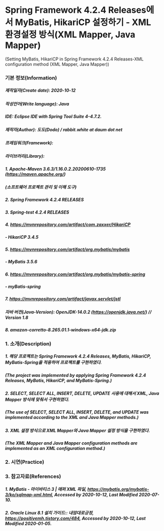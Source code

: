 # Spring Framework 4.2.4 Releases에서 MyBatis, HikariCP 설정하기 - XML 환경설정 방식(XML Mapper, Java Mapper)
(Setting MyBatis, HikariCP in Spring Framework 4.2.4 Releases-XML configuration method (XML Mapper, Java Mapper))

### 기본 정보(Information)
##### 제작일자(Create date): 2020-10-12
##### 작성언어(Write language): Java
##### IDE: Eclipse IDE with Spring Tool Suite 4-4.7.2.
##### 제작자(Author): 도도(Dodo) / rabbit.white at daum dot net
##### 프레임워크(Framework): 
##### 라이브러리(Library): 
##### 1. Apache-Maven 3.6.3/1.16.0.2.20200610-1735 (https://maven.apache.org/)
##### (소프트웨어 프로젝트 관리 및 이해 도구)
##### 2. Spring Framework 4.2.4 RELEASES
##### 3. Spring-test 4.2.4 RELEASES
##### 4. https://mvnrepository.com/artifact/com.zaxxer/HikariCP
##### - HikariCP 3.4.5
##### 5. https://mvnrepository.com/artifact/org.mybatis/mybatis
##### - MyBatis 3.5.6
##### 6. https://mvnrepository.com/artifact/org.mybatis/mybatis-spring
##### - myBatis-spring
##### 7. https://mvnrepository.com/artifact/javax.servlet/jstl
##### 자바 버전(Java-Version): OpenJDK-14.0.2 (https://openjdk.java.net/) // Version 1.8
##### 8. amazon-corretto-8.265.01.1-windows-x64-jdk.zip

### 1. 소개(Description)
##### 1. 해당 프로젝트는 Spring Framework 4.2.4 Releases, MyBatis, HikariCP, MyBatis-Spring을 적용하여 프로젝트를 구현하였다.
#####    (The project was implemented by applying Spring Framework 4.2.4 Releases, MyBatis, HikariCP, and MyBatis-Spring.)
##### 2. SELECT, SELECT ALL, INSERT, DELETE, UPDATE 사용에 대해서 XML, Java Mapper 방식에 맞춰서 구현하였다.
#####    (The use of SELECT, SELECT ALL, INSERT, DELETE, and UPDATE was implemented according to the XML and Java Mapper methods.)
##### 3. XML 설정 방식으로 XML Mapper와 Java Mapper 설정 방식을 구현하였다.
#####    (The XML Mapper and Java Mapper configuration methods are implemented as an XML configuration method.)

### 2. 시연(Practice)


### 3. 참고자료(References)
##### 1. MyBatis - 마이바티스 3 | 매퍼 XML 파일, https://mybatis.org/mybatis-3/ko/sqlmap-xml.html, Accessed by 2020-10-12, Last Modified 2020-07-10.
##### 2. Oracle Linux 8.1 설치 가이드:: 내맘대로긍정, https://positivemh.tistory.com/484, Accessed by 2020-10-12, Last Modified 2020-01-05.